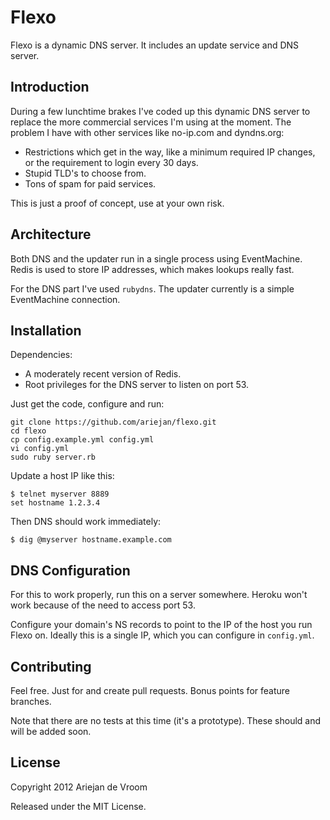 # Flexo

Flexo is a dynamic DNS server. It includes an update service and DNS server.

## Introduction

During a few lunchtime brakes I've coded up this dynamic DNS server to replace
the more commercial services I'm using at the moment. The problem I have with
other services like no-ip.com and dyndns.org:

* Restrictions which get in the way, like a minimum required IP changes, or
the requirement to login every 30 days.
* Stupid TLD's to choose from.
* Tons of spam for paid services.

This is just a proof of concept, use at your own risk.

## Architecture

Both DNS and the updater run in a single process using EventMachine. Redis is
used to store IP addresses, which makes lookups really fast.

For the DNS part I've used `rubydns`. The updater currently is a simple 
EventMachine connection.

## Installation

Dependencies:
 
* A moderately recent version of Redis.
* Root privileges for the DNS server to listen on port 53.

Just get the code, configure and run:

    git clone https://github.com/ariejan/flexo.git
    cd flexo
    cp config.example.yml config.yml
    vi config.yml
    sudo ruby server.rb

Update a host IP like this:

    $ telnet myserver 8889
    set hostname 1.2.3.4

Then DNS should work immediately:

    $ dig @myserver hostname.example.com

## DNS Configuration

For this to work properly, run this on a server somewhere. Heroku won't
work because of the need to access port 53.

Configure your domain's NS records to point to the IP of the host you run
Flexo on. Ideally this is a single IP, which you can configure in `config.yml`.

## Contributing

Feel free. Just for and create pull requests. Bonus points for feature branches.

Note that there are no tests at this time (it's a prototype). These should and
will be added soon.

## License

Copyright 2012 Ariejan de Vroom

Released under the MIT License.
